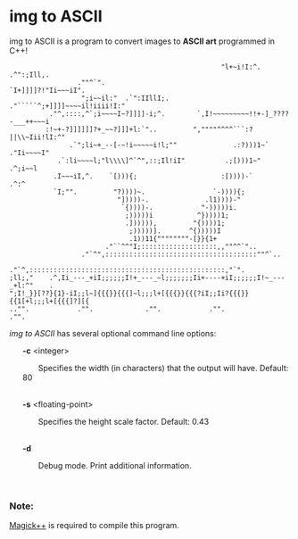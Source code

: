 # img to ASCII
img to ASCII is a program to convert images to **ASCII art** programmed in C++!

    
                                                         "l+~i!I:^.   .^":;Ill,.    
                     .""^`".                               `I+]]]]?!"Ii~~~iI".      
                      ";i~~il:"  .`":IIllI;.           ."`````^;+]]]]~~~~il!iiii!I:"
              ."^,::::,^`;i~~~~I~?]]]]-i;^.        `,I!~~~~~~~~~!!+-]_????-___++~~~i
             :!~+-?]]]]]]?+_~~?]]]+l:`"..         ",""""^^^^```:?||\\~Iii!lI:^"     
                   .`";li~+_--[-~!i~~~~~i!l;""              .:?)))1~`  ."Ii~~~~I"   
                .`:li~~~~l;"l\\\\]^`^",::;Il!iI"          .;[)))1~"       .^;i~~l   
               .I~~~iI,^.    `[))){;                     :[))))-`            .^:^   
               `I;"".         "?))))~.                 `-)))){;                     
                               "]))))-.              .l1))))-"                      
                                `{))))-.            "-)))))i.                       
                                 ;)))))i           ^}))))1;                         
                                 .]))))),         "{))))1;                          
                                  ;)))))].       ^{)))))I                           
                                  .1))11{""""""""-[}}{1+                            
                            ."``^^"I;:::::::::::::::::::,,""^^`"..                  
                      ."`^",::::::::::::::::::::::::::::::::::::::""^`..            
                 ."`^,:::::::::::::::::::::::::::::::::::::::::::::::::,"`".        
    ;ll;,"    .^,Ii_---_+iI;;;;;;I!+_---_~l;;;;;;;Ii+----+iI;;;;;;I!~_---_+l:^"    .
    ";I!_}}[??}{1}-iI;;l~]{{{}}{{{]~l;;;l+[{{{}}{{{?iI;;Ii?{{{}}{{1[+l;;;l+[{{{]?][{
    .."".            ."".             ."".            ."".             ."".

_img to ASCII_ has several optional command line options:
<ul style="list-style: none">
    <li>
        <b>-c</b> &lt;integer&gt;
        <p>&emsp;&emsp;Specifies the width (in characters) that the output will have. Default: 80</p>
    </li><br>
    <li>
        <b>-s</b> &lt;floating-point&gt;
        <p>&emsp;&emsp;Specifies the height scale factor. Default: 0.43</p>
    </li><br>
    <li>
        <b>-d</b>
        <p>&emsp;&emsp;Debug mode. Print additional information.</p>
    </li><br>
</ul>

### Note:
[Magick++](https://github.com/ImageMagick/ImageMagick/tree/main/Magick%2B%2B) is required to compile this program.